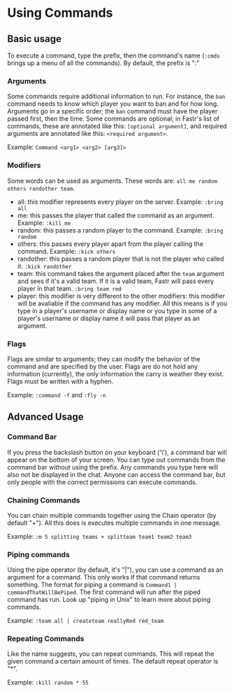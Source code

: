 # Using Commands

## Basic usage

To execute a command, type the prefix, then the command's name (`:cmds` brings up a menu of all the commands). By default, the prefix is ":"

### Arguments

Some commands require additional information to run. For instance, the `ban` command needs to know which player you want to ban and for how long. Arguments go in a specific order; the `ban` command must have the player passed first, then the time. Some commands are optional; in Fastr's list of commands, these are annotated like this: `[optional argument]`, and required arguments are annotated like this: `<required argument>`.

Example: `Command <arg1> <arg2> [arg3]>`

### Modifiers

Some words can be used as arguments. These words are: `all me random others randother team`. 
- all: this modifier represents every player on the server. Example: `:bring all`
- me: this passes the player that called the command as an argument. Example: `:kill me`
- random: this passes a random player to the command. Example: `:bring random`
- others: this passes every player apart from the player calling the command. Example: `:kick others`
- randother: this passes a random player that is not the player who called it. `:kick randother`
- team: this command takes the argument placed after the `team` argument and sees if it's a valid team. If it is a valid team, Fastr will pass every player in that team. `:bring team red`
- player: this modifier is very different to the other modifiers: this modifier will be avaliable if the command has any modifier. All this means is if you type in a player's username or display name or you type in some of a player's username or display name it will pass that player as an argument.

### Flags

Flags are similar to arguments; they can modify the behavior of the command and are specified by the user. Flags are do not hold any information (currently), the only information the carry is weather they exist. Flags must be written with a hyphen.

Example: `:command -f` and `:fly -n`

## Advanced Usage

### Command Bar

If you press the backslash button on your keyboard ('\\\'), a command bar will appear on the bottom of your screen. You can type out commands from the command bar without using the prefix. Any commands you type here will also not be displayed in the chat. Anyone can access the command bar, but only people with the correct permissions can execute commands.

### Chaining Commands

You can chain multiple commands together using the Chain operator (by default "+"). All this does is executes multiple commands in one message. 

Example: `:m 5 splitting teams + splitteam team1 team2 team3`

### Piping commands

Using the pipe operator (by default, it's "|"), you can use a command as an argument for a command. This only works if that command returns something. The format for piping a command is `Command1 | commandThatWillBePiped`. The first command will run after the piped command has run. Look up "piping in Unix" to learn more about piping commands.

Example: `:team all | createteam reallyRed red_team`

### Repeating Commands

Like the name suggests, you can repeat commands. This will repeat the given command a certain amount of times. The default repeat operator is "*".

Example: `:kill random * 55`
